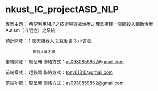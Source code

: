 # nkust_IC_projectASD_NLP

專案主題：
        希望利用NLP之技術與遊戲治療之理念構建一個能投入輔助治療 Autism（自閉症）之系統
        
預計開發：
        1.聊天機器人
        2.互動書
        3.小遊戲
        
        
        
        
        
                開發人員名單

後端開發：
        周呈翰 聯絡方式：as0930859852@gmail.com
        
前端樣式：
        趙後鈞 聯絡方式：tony61310@gmail.com
        
前端功能：
        周呈翰 聯絡方式：as0930859852@gmail.com
